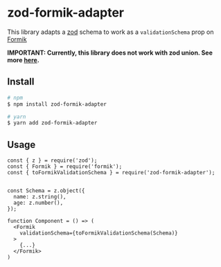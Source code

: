 # zod-formik-adapter

This library adapts a [zod](https://www.npmjs.com/package/zod) schema to work as a `validationSchema` prop on [Formik](https://www.npmjs.com/package/formik)

**IMPORTANT: Currently, this library does not work with zod union. See more [here](https://github.com/robertLichtnow/zod-formik-adapter/issues/2).**

## Install

```sh
# npm
$ npm install zod-formik-adapter

# yarn
$ yarn add zod-formik-adapter
```

## Usage

```JSX
const { z } = require('zod');
const { Formik } = require('formik');
const { toFormikValidationSchema } = require('zod-formik-adapter');


const Schema = z.object({
  name: z.string(),
  age: z.number(),
});

function Component = () => (
  <Formik
    validationSchema={toFormikValidationSchema(Schema)}
  >
    {...}
  </Formik>
)

```
